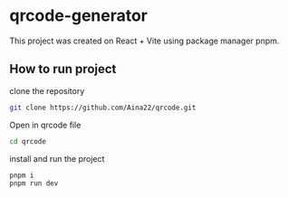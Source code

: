 ﻿# qrcode-generator
 This project was created on React  + Vite using package manager pnpm.
## How to run project
clone the repository
```bash
git clone https://github.com/Aina22/qrcode.git
```
Open in qrcode file
```bash
cd qrcode
```
install and run the project
```bash
pnpm i
pnpm run dev
